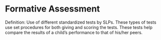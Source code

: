 # Formative Assessment

Definition: Use of different standardized tests by SLPs. These types of tests use set procedures for both giving and scoring the tests. These tests help compare the results of a child’s performance to that of his/her peers.